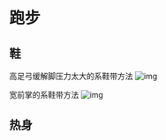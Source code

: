 # 跑步

## 鞋

高足弓缓解脚压力太大的系鞋带方法
![img](https://pic1.zhimg.com/v2-b9b45ea2692f148a9e06d5e6bec6577b_b.gif)

宽前掌的系鞋带方法
![img](https://pic3.zhimg.com/v2-fe639972106d12eed798e4891c9b3701_b.gif)

## 热身